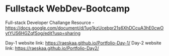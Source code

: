 # Fullstack WebDev-Bootcamp

Full-stack Developer Challange
Resource - https://docs.google.com/document/d/1ug1kzUcebpr21s6XhDCcuA3hE0cwOytYUS6HGZqfSog/edit?usp=sharing

Day-1 website link: https://raeskaa.github.io/Portfolio-Day-1/ 
Day-2 website link: https://raeskaa.github.io/Portfolio-Day2/ 

